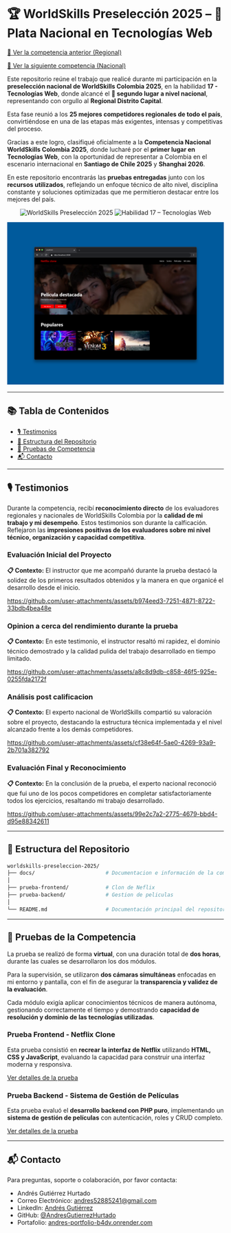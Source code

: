 # 🏆 WorldSkills Preselección 2025 – 🥈 Plata Nacional en Tecnologías Web

[🥇 Ver la competencia anterior (Regional)](https://github.com/AndresGutierrezHurtado/worldskills-regional-2025)

[🥇 Ver la siguiente competencia (Nacional)](https://github.com/AndresGutierrezHurtado/worldskills-Nacional-2025)

Este repositorio reúne el trabajo que realicé durante mi participación en la **preselección nacional de WorldSkills Colombia 2025**, en la habilidad **17 - Tecnologías Web**, donde alcancé el **🥈 segundo lugar a nivel nacional**, representando con orgullo al **Regional Distrito Capital**.

Esta fase reunió a los **25 mejores competidores regionales de todo el país**, convirtiéndose en una de las etapas más exigentes, intensas y competitivas del proceso.

Gracias a este logro, clasifiqué oficialmente a la **Competencia Nacional WorldSkills Colombia 2025**, donde lucharé por el **primer lugar en Tecnologías Web**, con la oportunidad de representar a Colombia en el escenario internacional en **Santiago de Chile 2025** y **Shanghai 2026**.

En este repositorio encontrarás las **pruebas entregadas** junto con los **recursos utilizados**, reflejando un enfoque técnico de alto nivel, disciplina constante y soluciones optimizadas que me permitieron destacar entre los mejores del país.

<div align="center">

![WorldSkills Preselección 2025](https://img.shields.io/badge/WorldSkills-Preselección_2025-005EB8?style=for-the-badge)
![Habilidad 17 – Tecnologías Web](https://img.shields.io/badge/Habilidad-17_Tecnologías_Web-orange?style=for-the-badge)

</div>

![Prueba Frontend](./prueba-frontend/docs/images/index.png)

---

## 📚 Tabla de Contenidos

-   [🎙️ Testimonios](#️-testimonios)
-   [📂 Estructura del Repositorio](#-estructura-del-repositorio)
-   [🎯 Pruebas de Competencia](#-pruebas-de-la-competencia)
-   [📬 Contacto](#-contacto)

---

## 🎙️ Testimonios

Durante la competencia, recibí **reconocimiento directo** de los evaluadores regionales y nacionales de WorldSkills Colombia por la **calidad de mi trabajo y mi desempeño**. Estos testimonios son durante la calficación. Reflejaron las **impresiones positivas de los evaluadores sobre mi nivel técnico, organización y capacidad competitiva**.

### Evaluación Inicial del Proyecto

**📋 Contexto:** El instructor que me acompañó durante la prueba destacó la solidez de los primeros resultados obtenidos y la manera en que organicé el desarrollo desde el inicio.

https://github.com/user-attachments/assets/b974eed3-7251-4871-8722-33bdb4bea48e

### Opinion a cerca del rendimiento durante la prueba

**📋 Contexto:** En este testimonio, el instructor resaltó mi rapidez, el dominio técnico demostrado y la calidad pulida del trabajo desarrollado en tiempo limitado.

https://github.com/user-attachments/assets/a8c8d9db-c858-46f5-925e-0255fda2172f

### Análisis post calificacion

**📋 Contexto:** El experto nacional de WorldSkills compartió su valoración sobre el proyecto, destacando la estructura técnica implementada y el nivel alcanzado frente a los demás competidores.

https://github.com/user-attachments/assets/cf38e64f-5ae0-4269-93a9-2b701a382792

### Evaluación Final y Reconocimiento

**📋 Contexto:** En la conclusión de la prueba, el experto nacional reconoció que fui uno de los pocos competidores en completar satisfactoriamente todos los ejercicios, resaltando mi trabajo desarrollado.

https://github.com/user-attachments/assets/99e2c7a2-2775-4679-bbd4-d95e88342611

---

## 📁 Estructura del Repositorio

```bash
worldskills-preseleccion-2025/
├── docs/                       # Documentacion e información de la competencia
│
├── prueba-frontend/            # Clon de Neflix
├── prueba-backend/             # Gestion de peliculas
│
└── README.md                   # Documentación principal del repositorio
```

---

## 🎯 Pruebas de la Competencia

La prueba se realizó de forma **virtual**, con una duración total de **dos horas**, durante las cuales se desarrollaron los dos módulos.  

Para la supervisión, se utilizaron **dos cámaras simultáneas** enfocadas en mi entorno y pantalla, con el fin de asegurar la **transparencia y validez de la evaluación**.  

Cada módulo exigía aplicar conocimientos técnicos de manera autónoma, gestionando correctamente el tiempo y demostrando **capacidad de resolución y dominio de las tecnologías utilizadas**.

### Prueba Frontend - Netflix Clone

Esta prueba consistió en **recrear la interfaz de Netflix** utilizando **HTML, CSS y JavaScript**, evaluando la capacidad para construir una interfaz moderna y responsiva.

[Ver detalles de la prueba](./prueba-frontend/README.md)

### Prueba Backend - Sistema de Gestión de Películas

Esta prueba evaluó el **desarrollo backend con PHP puro**, implementando un **sistema de gestión de películas** con autenticación, roles y CRUD completo.

[Ver detalles de la prueba](./prueba-backend/README.md)

---

## 📬 Contacto

Para preguntas, soporte o colaboración, por favor contacta:

-   Andrés Gutiérrez Hurtado
-   Correo Electrónico: [andres52885241@gmail.com](mailto:andres52885241@gmail.com)
-   LinkedIn: [Andrés Gutiérrez](https://www.linkedin.com/in/andr%C3%A9s-guti%C3%A9rrez-hurtado-25946728b/)
-   GitHub: [@AndresGutierrezHurtado](https://github.com/AndresGutierrezHurtado)
-   Portafolio: [andres-portfolio-b4dv.onrender.com](https://andres-portfolio-b4dv.onrender.com)
